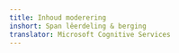 ```yaml
---
title: Inhoud moderering
inshort: Span lêerdeling & berging
translator: Microsoft Cognitive Services
---
```





